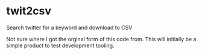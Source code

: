 # twit2csv
Search twitter for a keyword and download to CSV

Not sure where I got the orginal form of this code from. This will initially be a simple product to test development tooling.
